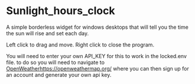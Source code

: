# Sunlight_hours_clock
A simple borderless widget for windows desktops that will tell you the time the sun will rise and set each day.

Left click to drag and move.
Right click to close the program.

You will need to enter your own API_KEY for this to work in the locked.env file.
to do so you will need to navigate to [OpenWeather](https://openweathermap.org/)https://openweathermap.org/ where you can then sign up for an account and generate your own api key.
